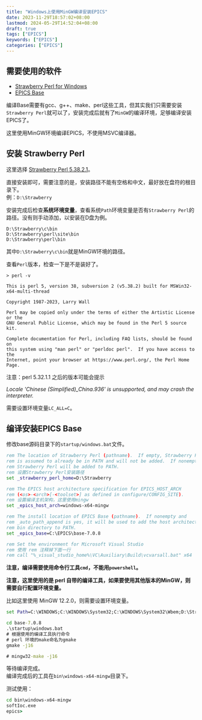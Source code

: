 ```yaml
---
title: "Windows上使用MinGW编译安装EPICS"
date: 2023-11-29T18:57:02+08:00
lastmod: 2024-05-29T14:52:04+08:00
draft: true
tags: ["EPICS"]
keywords: ["EPICS"]
categories: ["EPICS"]
---
```


## 需要使用的软件

- [Strawberry Perl for Windows](https://strawberryperl.com/)
- [EPICS Base](https://epics.anl.gov/base/index.php)

编译Base需要有gcc、g++、make、perl这些工具，但其实我们只需要安装`Strawberry Perl`就可以了，安装完成后就有了`MinGW`的编译环境，足够编译安装EPICS了。

这里使用MinGW环境编译EPICS，不使用MSVC编译器。

## 安装 Strawberry Perl

这里选择 [Strawberry Perl 5.38.2.1](https://strawberryperl.com/release-notes/5.38.2.1-64bit.html)。

直接安装即可，需要注意的是，安装路径不能有空格和中文，最好放在盘符的根目录下。  
例：`D:\Strawberry`

安装完成后检查**系统环境变量**，查看系统`Path`环境变量是否有`Strawberry Perl`的路径。没有则手动添加，以安装在D盘为例。

```shell
D:\Strawberry\c\bin
D:\Strawberry\perl\site\bin
D:\Strawberry\perl\bin
```

其中`D:\Strawberry\c\bin`就是MinGW环境的路径。

查看`Perl`版本，检查一下是不是装好了。

```shell
> perl -v

This is perl 5, version 38, subversion 2 (v5.38.2) built for MSWin32-x64-multi-thread

Copyright 1987-2023, Larry Wall

Perl may be copied only under the terms of either the Artistic License or the
GNU General Public License, which may be found in the Perl 5 source kit.

Complete documentation for Perl, including FAQ lists, should be found on
this system using "man perl" or "perldoc perl".  If you have access to the
Internet, point your browser at https://www.perl.org/, the Perl Home Page.
```

注意：perl 5.32.1.1 之后的版本可能会提示

*Locale 'Chinese (Simplified)_China.936' is unsupported, and may crash the interpreter.*

需要设置环境变量`LC_ALL=C`。

## 编译安装EPICS Base

修改base源码目录下的`startup/windows.bat`文件。

```bat
rem The location of Strawberry Perl (pathname).  If empty, Strawberry Perl
rem is assumed to already be in PATH and will not be added.  If nonempty,
rem Strawberry Perl will be added to PATH.
rem 设置Strawberry Perl安装路径
set _strawberry_perl_home=D:\Strawberry

rem The EPICS host architecture specification for EPICS_HOST_ARCH
rem (<os>-<arch>[-<toolset>] as defined in configure/CONFIG_SITE).
rem 设置编译主机架构，这里使用mingw
set _epics_host_arch=windows-x64-mingw

rem The install location of EPICS Base (pathname).  If nonempty and
rem _auto_path_append is yes, it will be used to add the host architecture
rem bin directory to PATH.
set _epics_base=C:\EPICS\base-7.0.8

rem Set the environment for Microsoft Visual Studio
rem 使用 rem 注释掉下面一行
rem call "%_visual_studio_home%\VC\Auxiliary\Build\vcvarsall.bat" x64
```

**注意，编译需要使用命令行工具`cmd`，不能用`powershell`。**

**注意，这里使用的是 perl 自带的编译工具，如果要使用其他版本的MinGW，则需要自行配置环境变量。**

比如这里使用 MinGW 12.2.0，则需要设置环境变量。

```bat
set Path=C:\WINDOWS;C:\WINDOWS\System32;C:\WINDOWS\System32\Wbem;D:\Strawberry\perl\bin;D:\Tools\mingw1220_64\bin;D:\Tools\mingw1220_64\libexec\gcc\x86_64-w64-mingw32\12.2.0
```

```bat
cd base-7.0.8
.\startup\windows.bat
# 根据使用的编译工具执行命令
# perl 环境的make命名为gmake
gmake -j16

# mingw32-make -j16
```

等待编译完成。  
编译完成后的工具在`bin\windows-x64-mingw`目录下。

测试使用：

```bat
cd bin\windows-x64-mingw
softIoc.exe
epics>
```
